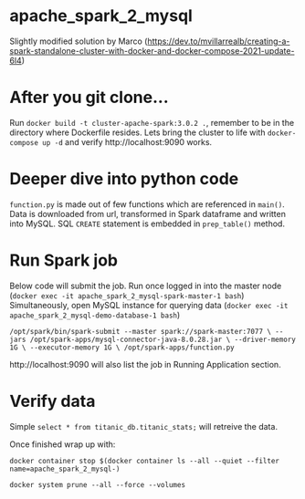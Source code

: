 # apache_spark_2_mysql

Slightly modified solution by Marco (https://dev.to/mvillarrealb/creating-a-spark-standalone-cluster-with-docker-and-docker-compose-2021-update-6l4)

# After you git clone...
Run `docker build -t cluster-apache-spark:3.0.2 .`, remember to be in the directory where Dockerfile resides.
Lets bring the cluster to life with `docker-compose up -d` and verify http://localhost:9090 works.

# Deeper dive into python code
`function.py` is made out of few functions which are referenced in `main()`. Data is downloaded from url, transformed in Spark dataframe and written into MySQL.
SQL `CREATE` statement is embedded in `prep_table()` method.

# Run Spark job
Below code will submit the job. Run once logged in into the master node (`docker exec -it apache_spark_2_mysql-spark-master-1 bash`)
Simultaneously, open MySQL instance for querying data (`docker exec -it apache_spark_2_mysql-demo-database-1 bash`)

`/opt/spark/bin/spark-submit --master spark://spark-master:7077 \
--jars /opt/spark-apps/mysql-connector-java-8.0.28.jar \
--driver-memory 1G \
--executor-memory 1G \
/opt/spark-apps/function.py`

http://localhost:9090 will also list the job in Running Application section.

# Verify data
Simple `select * from titanic_db.titanic_stats;` will retreive the data.

Once finished wrap up with:

`docker container stop $(docker container ls --all --quiet --filter name=apache_spark_2_mysql-)`

`docker system prune --all --force --volumes`
